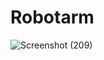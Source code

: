 # Robotarm
![Screenshot (209)](https://github.com/PRAFULPAWAR8888/Robotarm/raw/main/arm_screenshot.png)
